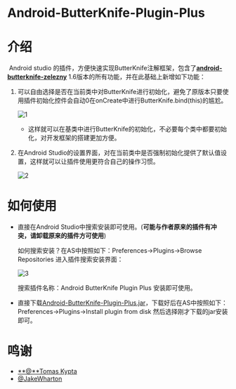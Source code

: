 # Android-ButterKnife-Plugin-Plus

# 介绍

​	Android studio 的插件，方便快速实现ButterKnife注解框架，包含了[**android-butterknife-zelezny**](https://github.com/avast/android-butterknife-zelezny) 1.6版本的所有功能，并在此基础上新增如下功能：

1. 可以自由选择是否在当前类中对ButterKnife进行初始化，避免了原版本只要使用插件初始化控件会自动0在onCreate中进行ButterKnife.bind(this)的尴尬。

   ![1](/Users/yangfei/Documents/yf/Github/Android-ButterKnife-Plugin-Plus/img/1.png)

   - 这样就可以在基类中进行ButterKnife的初始化，不必要每个类中都要初始化，对开发框架的搭建更加方便。

2. 在Android Studio的设置界面，对在当前类中是否强制初始化提供了默认值设置，这样就可以让插件使用更符合自己的操作习惯。

   ![2](/Users/yangfei/Documents/yf/Github/Android-ButterKnife-Plugin-Plus/img/2.png)

# 如何使用

* 直接在Android Studio中搜索安装即可使用。(**可能与作者原来的插件有冲突，请卸载原来的插件方可使用**)

  如何搜索安装？在AS中按照如下：Preferences->Plugins->Browse Repositories 进入插件搜索安装界面：

  ![3](/Users/yangfei/Documents/yf/Github/Android-ButterKnife-Plugin-Plus/img/3.png)

  搜索插件名称：Android ButterKnife Plugin Plus 安装即可使用。

* 直接下载[Android-ButterKnife-Plugin-Plus.jar](https://raw.githubusercontent.com/OriginalLove/Android-ButterKnife-Plugin-Plus/master/Android-ButterKnife-Plugin-Plus.jar)，下载好后在AS中按照如下：Preferences->Plugins->Install plugin from disk 然后选择刚才下载的jar安装即可。



# 鸣谢

* [**@**Tomas Kypta](https://github.com/avast/android-butterknife-zelezny) 
* [@JakeWharton](https://github.com/JakeWharton/butterknife)



